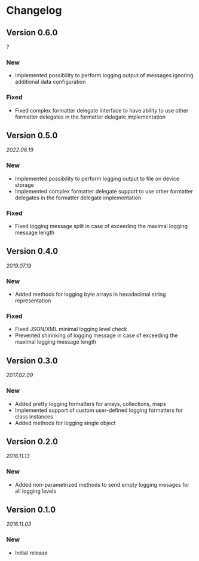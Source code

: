 # Changelog

## Version 0.6.0
_?_
### New
* Implemented possibility to perform logging output of messages ignoring additional data configuration
### Fixed
* Fixed complex formatter delegate interface to have ability to use other formatter delegates in the formatter delegate implementation

## Version 0.5.0
_2022.06.19_
### New
* Implemented possibility to perform logging output to file on device storage
* Implemented complex formatter delegate support to use other formatter delegates in the formatter delegate implementation
### Fixed
* Fixed logging message split in case of exceeding the maximal logging message length

## Version 0.4.0
_2019.07.19_
### New
* Added methods for logging byte arrays in hexadecimal string representation
### Fixed
* Fixed JSON/XML minimal logging level check
* Prevented shirinking of logging message in case of exceeding the maximal logging message length

## Version 0.3.0
_2017.02.09_
### New
* Added pretty logging formatters for arrays, collections, maps
* Implemented support of custom user-defined logging formatters for class instances
* Added methods for logging single object

## Version 0.2.0
_2016.11.13_
### New
* Added non-parametrized methods to send empty logging mesages for all logging levels

## Version 0.1.0
_2016.11.03_
### New
* Initial release